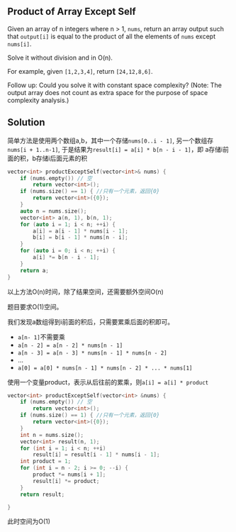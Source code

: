 ## Product of Array Except Self 

Given an array of n integers where n > 1, `nums`, return an array output such that `output[i]` is equal to the product of all the elements of `nums` except `nums[i]`.

Solve it without division and in O(n).

For example, given `[1,2,3,4]`, return `[24,12,8,6]`.

Follow up:
Could you solve it with constant space complexity? (Note: The output array does not count as extra space for the purpose of space complexity analysis.)

## Solution

简单方法是使用两个数组a,b，其中一个存储`nums[0..i - 1]`, 另一个数组存`nums[i + 1..n-1]`, 于是结果为`result[i] = a[i] * b[n - i - 1]`，即
a存储i前面的积，b存储i后面元素的积

```cpp
vector<int> productExceptSelf(vector<int>& nums) {
    if (nums.empty()) // 空
	    return vector<int>();
    if (nums.size() == 1) { //只有一个元素，返回{0}
	    return vector<int>({0});
    }
    auto n = nums.size();
    vector<int> a(n, 1), b(n, 1);
    for (auto i = 1; i < n; ++i) {
	    a[i] = a[i - 1] * nums[i - 1];
	    b[i] = b[i - 1] * nums[n - i];
    }
    for (auto i = 0; i < n; ++i) {
	    a[i] *= b[n - i - 1];
    }
    return a;
}
```

以上方法O(n)时间，除了结果空间，还需要额外空间O(n)

题目要求O(1)空间。

我们发现a数组得到i前面的积后，只需要累乘后面的积即可。

* `a[n- 1]`不需要乘
* `a[n - 2] = a[n - 2] * nums[n - 1]`
* `a[n - 3] = a[n - 3] * nums[n - 1] * nums[n - 2]`
* ...
* `a[0] = a[0] * nums[n - 1] * nums[n - 2] * ... * nums[1]`

使用一个变量product，表示从后往前的累乘，则`a[i] = a[i] * product`

```cpp
vector<int> productExceptSelf(vector<int> &nums) {
    if (nums.empty()) // 空
	    return vector<int>();
    if (nums.size() == 1) { //只有一个元素，返回{0}
	    return vector<int>({0});
    }
    int n = nums.size();
    vector<int> result(n, 1);
    for (int i = 1; i < n; ++i)
	    result[i] = result[i - 1] * nums[i - 1];
    int product = 1;
    for (int i = n - 2; i >= 0; --i) {
	    product *= nums[i + 1];
	    result[i] *= product;
    }
    return result;

}
```
此时空间为O(1)
